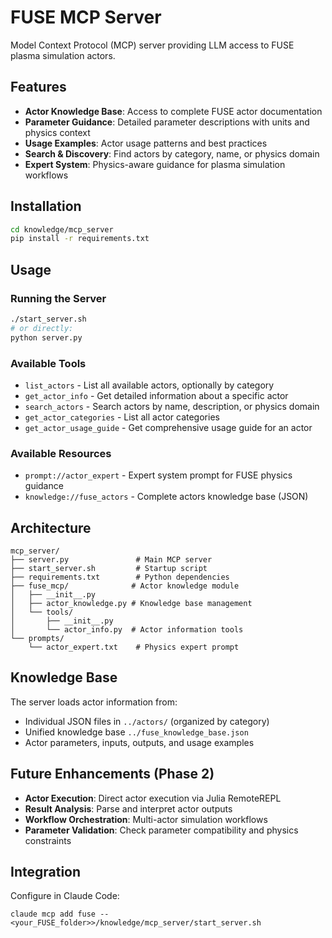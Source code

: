 # FUSE MCP Server

Model Context Protocol (MCP) server providing LLM access to FUSE plasma simulation actors.

## Features

- **Actor Knowledge Base**: Access to complete FUSE actor documentation
- **Parameter Guidance**: Detailed parameter descriptions with units and physics context  
- **Usage Examples**: Actor usage patterns and best practices
- **Search & Discovery**: Find actors by category, name, or physics domain
- **Expert System**: Physics-aware guidance for plasma simulation workflows

## Installation

```bash
cd knowledge/mcp_server
pip install -r requirements.txt
```

## Usage

### Running the Server

```bash
./start_server.sh
# or directly:
python server.py
```

### Available Tools

- `list_actors` - List all available actors, optionally by category
- `get_actor_info` - Get detailed information about a specific actor
- `search_actors` - Search actors by name, description, or physics domain
- `get_actor_categories` - List all actor categories
- `get_actor_usage_guide` - Get comprehensive usage guide for an actor

### Available Resources

- `prompt://actor_expert` - Expert system prompt for FUSE physics guidance
- `knowledge://fuse_actors` - Complete actors knowledge base (JSON)

## Architecture

```
mcp_server/
├── server.py               # Main MCP server
├── start_server.sh         # Startup script
├── requirements.txt        # Python dependencies
├── fuse_mcp/              # Actor knowledge module
│   ├── __init__.py
│   ├── actor_knowledge.py # Knowledge base management
│   └── tools/
│       ├── __init__.py
│       └── actor_info.py  # Actor information tools
└── prompts/
    └── actor_expert.txt    # Physics expert prompt
```

## Knowledge Base

The server loads actor information from:
- Individual JSON files in `../actors/` (organized by category)
- Unified knowledge base `../fuse_knowledge_base.json`
- Actor parameters, inputs, outputs, and usage examples

## Future Enhancements (Phase 2)

- **Actor Execution**: Direct actor execution via Julia RemoteREPL
- **Result Analysis**: Parse and interpret actor outputs  
- **Workflow Orchestration**: Multi-actor simulation workflows
- **Parameter Validation**: Check parameter compatibility and physics constraints

## Integration

Configure in Claude Code:

`claude mcp add fuse -- <your_FUSE_folder>>/knowledge/mcp_server/start_server.sh`